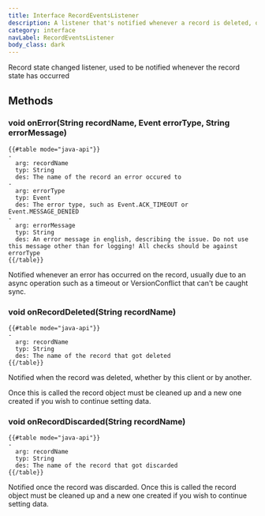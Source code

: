 ```yaml
---
title: Interface RecordEventsListener
description: A listener that's notified whenever a record is deleted, or discarded
category: interface
navLabel: RecordEventsListener
body_class: dark
---
```


Record state changed listener, used to be notified whenever the record state has occurred

## Methods

### void onError(String recordName, Event errorType, String errorMessage)

```
{{#table mode="java-api"}}
-
  arg: recordName
  typ: String
  des: The name of the record an error occured to
-
  arg: errorType
  typ: Event
  des: The error type, such as Event.ACK_TIMEOUT or Event.MESSAGE_DENIED
-
  arg: errorMessage
  typ: String
  des: An error message in english, describing the issue. Do not use this message other than for logging! All checks should be against errorType
{{/table}}
```
Notified whenever an error has occurred on the record, usually due to an async operation such as a timeout or VersionConflict that can't be caught sync.

### void onRecordDeleted(String recordName)


```
{{#table mode="java-api"}}
-
  arg: recordName
  typ: String
  des: The name of the record that got deleted
{{/table}}
```
Notified when the record was deleted, whether by this client or by another.

Once this is called the record object must be cleaned up and a new one created if you wish to continue setting data.

### void onRecordDiscarded(String recordName)


```
{{#table mode="java-api"}}
-
  arg: recordName
  typ: String
  des: The name of the record that got discarded
{{/table}}
```

Notified once the record was discarded.
Once this is called the record object must be cleaned up and a new one created if you wish to continue setting data.
